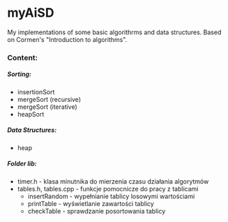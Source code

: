 # myAiSD

My implementations of some basic algorithrms and data structures.
Based on Cormen's "Introduction to algorithms".

### Content:

##### Sorting:
- insertionSort
- mergeSort (recursive)
- mergeSort (iterative)
- heapSort
##### Data Structures:
- heap

##### Folder lib:
- timer.h - klasa minutnika do mierzenia czasu działania algorytmów
- tables.h, tables.cpp - funkcje pomocnicze do pracy z tablicami
	- insertRandom - wypełnianie tablicy losowymi wartościami
	- printTable - wyświetlanie zawartości tablicy
	- checkTable - sprawdzanie posortowania tablicy
